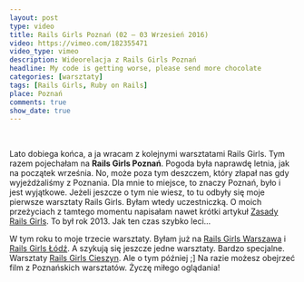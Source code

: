 ```yaml
---
layout: post
type: video
title: Rails Girls Poznań (02 – 03 Wrzesień 2016)
video: https://vimeo.com/182355471
video_type: vimeo
description: Wideorelacja z Rails Girls Poznań
headline: My code is getting worse, please send more chocolate
categories: [warsztaty]
tags: [Rails Girls, Ruby on Rails]
place: Poznań
comments: true
show_date: true
---
```


<br>

Lato dobiega końca, a ja wracam z kolejnymi warsztatami Rails Girls. Tym razem pojechałam na **Rails Girls Poznań**. Pogoda była naprawdę letnia, jak na początek września. No, może poza tym deszczem, który złapał nas gdy wyjeżdżaliśmy z Poznania. Dla mnie to miejsce, to znaczy Poznań, było i jest wyjątkowe. Jeżeli jeszcze o tym nie wiesz, to tu odbyły się moje pierwsze warsztaty Rails Girls. Byłam wtedy uczestniczką. O moich przeżyciach z tamtego momentu napisałam nawet krótki artykuł <a href="{{ site.baseurl }}/rails-girls-rules" title="Rails Girls Poznań - Ja jako uczestniczka">Zasady Rails Girls</a>. To był rok 2013. Jak ten czas szybko leci...

W tym roku to moje trzecie warsztaty. Byłam już na <a href="{{ site.baseurl }}/rails-girls-warsaw-2016" title="Rails Girls Warsaw - wideorelacja">Rails Girls Warszawa</a> i <a href="{{ site.baseurl }}/rails-girls-lodz" title="Rails Girls Łódź - wideorelacja">Rails Girls Łódź</a>. A szykują się jeszcze jedne warsztaty. Bardzo specjalne. Warsztaty <a href="{{ site.baseurl }}/rails-girls-cieszyn" title="Rails Girls Cieszyn">Rails Girls Cieszyn</a>. Ale o tym później ;] Na razie możesz obejrzeć film z Poznańskich warsztatów. Życzę miłego oglądania!
